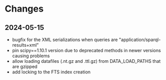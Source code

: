 # Changes

## 2024-05-15

- bugfix for the XML serializations when queries are "application/sparql-results+xml"
- pin scipy==1.10.1 version due to deprecated methods in newer versions causing problems
- allow loading datafiles (.nt.gz and .ttl.gz) from DATA_LOAD_PATHS that are gzipped
- add locking to the FTS index creation
